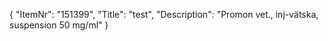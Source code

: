 {
  "ItemNr": "151399",
  "Title": "test",
  "Description": "Promon vet., inj-vätska, suspension 50 mg/ml"
}